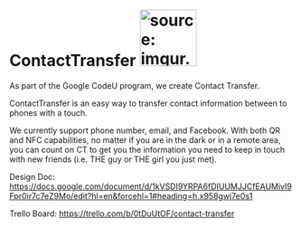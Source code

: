 # ContactTransfer <a href="http://imgur.com/GloEK19"><img src="http://i.imgur.com/GloEK19.png?1" title="source: imgur.com" height="100" width="100"/></a>

As part of the Google CodeU program, we create Contact Transfer.

ContactTransfer is an easy way to  transfer contact information between to phones with a touch. 

We currently support phone number, email, and Facebook. With both QR and NFC capabilities, no matter if you are in the dark or in a remote area, you can count on CT to get you the information you need to keep in touch with new friends (i.e. THE guy or THE girl you just met).

Design Doc:
https://docs.google.com/document/d/1kVSDI9YRPA6fDIUUMJJCfEAUMivI9Fpr0ir7c7eZ9Mo/edit?hl=en&forcehl=1#heading=h.x958gwj7e0s1

Trello Board:
https://trello.com/b/0tDuUtOF/contact-transfer
